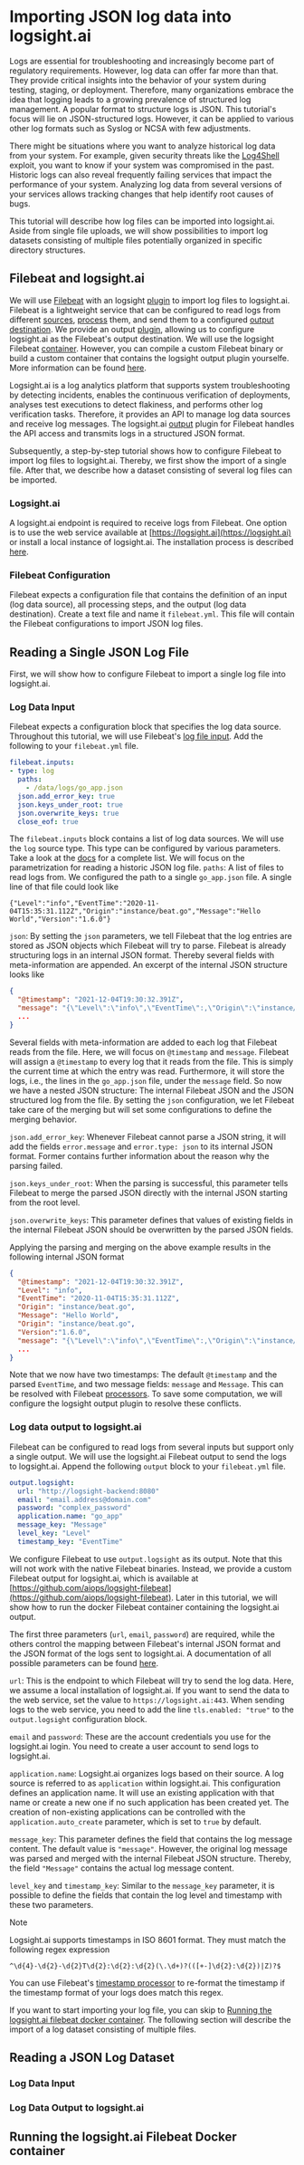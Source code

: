 # Importing JSON log data into logsight.ai

Logs are essential for troubleshooting and increasingly become part of regulatory requirements. However, log data can offer far more than that. They provide critical insights into the behavior of your system during testing, staging, or deployment. Therefore, many organizations embrace the idea that logging leads to a growing prevalence of structured log management. A popular format to structure logs is JSON. This tutorial's focus will lie on JSON-structured logs. However, it can be applied to various other log formats such as Syslog or NCSA with few adjustments.

There might be situations where you want to analyze historical log data from your system. For example, given security threats like the [Log4Shell](https://cve.mitre.org/cgi-bin/cvename.cgi?name=CVE-2021-45046) exploit, you want to know if your system was compromised in the past. Historic logs can also reveal frequently failing services that impact the performance of your system. Analyzing log data from several versions of your services allows tracking changes that help identify root causes of bugs.

This tutorial will describe how log files can be imported into logsight.ai. Aside from single file uploads, we will show possibilities to import log datasets consisting of multiple files potentially organized in specific directory structures.

## Filebeat and logsight.ai

We will use [Filebeat](https://www.elastic.co/beats/filebeat) with an logsight [plugin](https://github.com/aiops/logsight-filebeat) to import log files to logsight.ai. Filebeat is a lightweight service that can be configured to read logs from different [sources](https://www.elastic.co/guide/en/beats/filebeat/current/configuration-filebeat-options.html), [process](https://www.elastic.co/guide/en/beats/filebeat/current/defining-processors.html) them, and send them to a configured [output destination](https://www.elastic.co/guide/en/beats/filebeat/current/configuring-output.html). We provide an output [plugin](https://github.com/aiops/logsight-filebeat), allowing us to configure logsight.ai as the Filebeat's output destination. We will use the logsight Filebeat [container](https://hub.docker.com/repository/docker/logsight/filebeat). However, you can compile a custom Filebeat binary or build a custom container that contains the logsight output plugin yourselfe. More information can be found [here](https://github.com/aiops/logsight-filebeat).

Logsight.ai is a log analytics platform that supports system troubleshooting by detecting incidents, enables the continuous verification of deployments, analyses test executions to detect flakiness, and performs other log verification tasks. Therefore, it provides an API to manage log data sources and receive log messages. The logsight.ai [output](https://www.elastic.co/guide/en/beats/filebeat/current/configuring-output.html) plugin for Filebeat handles the API access and transmits logs in a structured JSON format.

Subsequently, a step-by-step tutorial shows how to configure Filebeat to import log files to logsight.ai. Thereby, we first show the import of a single file. After that, we describe how a dataset consisting of several log files can be imported.

### Logsight.ai

A logsight.ai endpoint is required to receive logs from Filebeat. One option is to use the web service available at [https://logsight.ai](https://logsight.ai) or install a local instance of logsight.ai. The installation process is described [here](/get_started/installation.md).


### Filebeat Configuration

Filebeat expects a configuration file that contains the definition of an input (log data source), all processing steps, and the output (log data destination). Create a text file and name it `filebeat.yml`. This file will contain the Filebeat configurations to import JSON log files.

## Reading a Single JSON Log File

First, we will show how to configure Filebeat to import a single log file into logsight.ai.

### Log Data Input

Filebeat expects a configuration block that specifies the log data source. Throughout this tutorial, we will use Filebeat's [log file input](https://www.elastic.co/guide/en/beats/filebeat/current/filebeat-input-log.html). Add the following to your `filebeat.yml` file.

```yml
filebeat.inputs:
- type: log
  paths:
    - /data/logs/go_app.json
  json.add_error_key: true
  json.keys_under_root: true
  json.overwrite_keys: true
  close_eof: true
```

The `filebeat.inputs` block contains a list of log data sources. We will use the `log` source type. This type can be configured by various parameters. Take a look at the [docs](https://www.elastic.co/guide/en/beats/filebeat/current/filebeat-input-log.html) for a complete list. We will focus on the parametrization for reading a historic JSON log file.
`paths`: A list of files to read logs from. We configured the path to a single `go_app.json` file. A single line of that file could look like

```
{"Level":"info","EventTime":"2020-11-04T15:35:31.112Z","Origin":"instance/beat.go","Message":"Hello World","Version":"1.6.0"}
```

`json`: By setting the `json` parameters, we tell Filebeat that the log entries are stored as JSON objects which Filebeat will try to parse. Filebeat is already structuring logs in an internal JSON format. Thereby several fields with meta-information are appended. An excerpt of the internal JSON structure looks like
```json
{
  "@timestamp": "2021-12-04T19:30:32.391Z",
  "message": "{\"Level\":\"info\",\"EventTime\":,\"Origin\":\"instance/beat.go\",\"Message\":\"Hello World\",\"Version\":\"1.6.0\"}",
  ...
}

```
Several fields with meta-information are added to each log that Filebeat reads from the file. Here, we will focus on `@timestamp` and `message`. Filebeat will assign a `@timestamp` to every log that it reads from the file. This is simply the current time at which the entry was read. Furthermore, it will store the logs, i.e., the lines in the `go_app.json` file, under the `message` field. So now we have a nested JSON structure: The internal Filebeat JSON and the JSON structured log from the file. By setting the `json` configuration, we let Filebeat take care of the merging but will set some configurations to define the merging behavior.

`json.add_error_key`: Whenever Filebeat cannot parse a JSON string, it will add the fields `error.message` and `error.type: json` to its internal JSON format. Former contains further information about the reason why the parsing failed.

`json.keys_under_root`: When the parsing is successful, this parameter tells Filebeat to merge the parsed JSON directly with the internal JSON starting from the root level.

`json.overwrite_keys`: This parameter defines that values of existing fields in the internal Filebeat JSON should be overwritten by the parsed JSON fields.

Applying the parsing and merging on the above example results in the following internal JSON format
```json
{
  "@timestamp": "2021-12-04T19:30:32.391Z",
  "Level": "info",
  "EventTime": "2020-11-04T15:35:31.112Z",
  "Origin": "instance/beat.go",
  "Message": "Hello World",
  "Origin": "instance/beat.go",
  "Version":"1.6.0",
  "message": "{\"Level\":\"info\",\"EventTime\":,\"Origin\":\"instance/beat.go\",\"Message\":\"Hello World\",\"Version\":\"1.6.0\"}",
  ...
}
```
Note that we now have two timestamps: The default `@timestamp` and the parsed `EventTime`, and two message fields: `message` and `Message`. This can be resolved with Filebeat [processors](https://www.elastic.co/guide/en/beats/filebeat/current/defining-processors.html). To save some computation, we will configure the logsight output plugin to resolve these conflicts.

### Log data output to logsight.ai

Filebeat can be configured to read logs from several inputs but support only a single output. We will use the logsight.ai Filebeat output to send the logs to logsight.ai. Append the following `output` block to your `filebeat.yml` file.
```yml
output.logsight:
  url: "http://logsight-backend:8080"
  email: "email.address@domain.com"
  password: "complex_password"
  application.name: "go_app"
  message_key: "Message"
  level_key: "Level"
  timestamp_key: "EventTime"
```
We configure Filebeat to use `output.logsight` as its output. Note that this will not work with the native Filebeat binaries. Instead, we provide a custom Filebeat output for logsight.ai, which is available at [https://github.com/aiops/logsight-filebeat](https://github.com/aiops/logsight-filebeat). Later in this tutorial, we will show how to run the docker Filebeat container containing the logsight.ai output.

The first three parameters (`url`, `email`, `password`) are required, while the others control the mapping between Filebeat's internal JSON format and the JSON format of the logs sent to logsight.ai. A documentation of all possible parameters can be found [here](/integration/using_filebeats.md).

`url`: This is the endpoint to which Filebeat will try to send the log data. Here, we assume a local installation of logsight.ai. If you want to send the data to the web service, set the value to `https://logsight.ai:443`. When sending logs to the web service, you need to add the line `tls.enabled: "true"` to the `output.logsight` configuration block.

`email` and `password`: These are the account credentials you use for the logsight.ai login. You need to create a user account to send logs to logsight.ai.

`application.name`: Logsight.ai organizes logs based on their source. A log source is referred to as `application` within logsight.ai. This configuration defines an application name. It will use an existing application with that name or create a new one if no such application has been created yet. The creation of non-existing applications can be controlled with the `application.auto_create` parameter, which is set to `true` by default.

`message_key`: This parameter defines the field that contains the log message content. The default value is `"message"`. However, the original log message was parsed and merged with the internal Filebeat JSON structure. Thereby, the field `"Message"` contains the actual log message content.

`level_key` and `timestamp_key`: Similar to the `message_key` parameter, it is possible to define the fields that contain the log level and timestamp with these two parameters.

> [!NOTE]
> Logsight.ai supports timestamps in ISO 8601 format. They must match the following regex expression
> ```regex
> ^\d{4}-\d{2}-\d{2}T\d{2}:\d{2}:\d{2}(\.\d+)?(([+-]\d{2}:\d{2})|Z)?$
> ```
> You can use Filebeat's [timestamp processor](https://www.elastic.co/guide/en/beats/filebeat/current/processor-timestamp.html) to re-format the timestamp if the timestamp format of your logs does match this regex.

If you want to start importing your log file, you can skip to [Running the logsight.ai filebeat docker container](#running-the-logsightai-filebeat-docker-container). The following section will describe the import of a log dataset consisting of multiple files.



## Reading a JSON Log Dataset

### Log Data Input

### Log Data Output to logsight.ai


## Running the logsight.ai Filebeat Docker container


